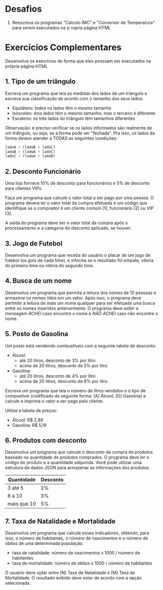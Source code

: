 # Desafios

1. Reescreva os programas "Cálculo IMC" e "Conversor de Temperatura" para serem executados na p´ropria página HTML



# Exercícios Complementares

Desenvolva os exercícios de forma que eles posssam ser executados na própria página HTML 

## 1. Tipo de um triângulo

Escreva um programa que leia as medidas dos lados de um triângulo e escreva sua classificação de acordo com o tamanho dos seus lados:

* Equilátero: todos os lados têm o mesmo tamanho
* Isósceles: dois lados têm o mesmo tamanho, mas o terceiro é diferente
* Escaleno: os três lados do triângulo têm tamanhos diferentes

Observação: é preciso verificar se os lados informados são realmente de um triângulo, ou seja, se a forma pode ser "fechada". Pra isso, os lados da forma devem atender a TODAS as seguintes condições:

~~~js
ladoA < (ladoB + ladoC)
ladoB < (ladoA + ladoC)
ladoC < (ladoA + ladoB)
~~~

## 2. Desconto Funcionário

Uma loja fornece 10% de desconto para funcionários e 5% de desconto para clientes VIPs. 

Faça um programa que calcule o valor total a ser pago por uma pessoa. O programa deverá ler o valor total da compra efetuada e um código que identifique se o comprador é um cliente comum [1], funcionário [2] ou VIP [3].

A saída do programa deve ser o valor total da compra após o processamento e a categoria do desconto aplicado, se houver.

## 3. Jogo de Futebol

Desenvolva um programa que receba do usuário o placar de um jogo de futebol (os gols de cada time), e informa se o resultado foi empate, vitória do primeiro time ou vitória do segundo time.

## 4. Busca de um nome

Desenvolva um programa que permita a leitura dos nomes de 10 pessoas e armazene os nomes lidos em um vetor. Após isso, o programa deve pertmitir a leitura de mais um nome qualquer para ser efetuada uma busca entre os nomes inseridos anteriormente. O programa deve exibir a mensagem _ACHEI_ caso encontre o nome e _NÃO ACHEI_ caso não encontre o nome.

## 5. Posto de Gasolina

Um posto está vendendo combustíveis com a seguinte tabela de desconto:

* Álcool:
    * até 20 litros, desconto de 3% por litro
    * acima de 20 litros, desconto de 5% por litro
* Gasolina:
    * até 20 litros, desconto de 4% por litro
    * acima de 20 litros, desconto de 6% por litro

Escreva um programa que leia o número de litros vendidos e o tipo de compustível (codificado da seguinte forma: [A] Álcool, [G] Gasolina) e calcule e imprima o valor a ser pago pelo cliente. 

Utilize a tabela de preços:
* Álcool: R$ 2,89
* Gasolina: R$ 5,19

## 6. Produtos com desconto

Desenvolva um programa que calcule o desconto da compra de produtos baseado na quantidade de produtos comprados. O programa deve ler o código do produto e a quantidade adquirida. Você pode utilizar uma estrutura de dados JSON para armazenar as informações dos produtos.

Quantidade | Desconto
------ | -------
3 até 5 | 2%
6 a 10 | 3%
mais que 10 | 5%

## 7. Taxa de Natalidade e Mortalidade

Desenvolva um programa que calcule esses indicadores, obtendo, para isso, o número de habitantes, o número de nascimentos e o número de óbitos de uma determinada população. 

* taxa de natalidade: número de nascimentos x 1000 / número de habitantes
* taxa de mortalidade: número de óbitos x 1000 / número de habitantes

O usuário deve optar entre [N] Taxa de Natalidade e [M] Taxa de Mortalidade. O resultado exibido deve estar de acordo com a opção selecionada.

